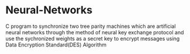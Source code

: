 # Neural-Networks
C program to synchronize two tree parity machines which are artificial neural networks through the method of neural key exchange protocol and use the sychronized weights as a secret key to encrypt messages using Data Encryption Standard(DES) Algorithm 
